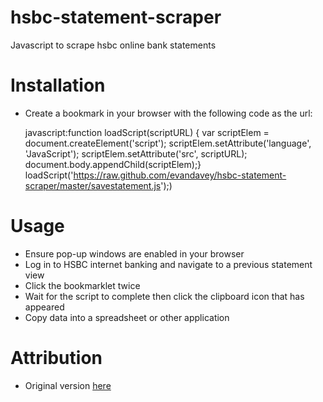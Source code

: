 hsbc-statement-scraper
======================

Javascript to scrape hsbc online bank statements

Installation
============

* Create a bookmark in your browser with the following code as the url:

    javascript:function loadScript(scriptURL) { var scriptElem = document.createElement('script'); scriptElem.setAttribute('language', 'JavaScript'); scriptElem.setAttribute('src', scriptURL); document.body.appendChild(scriptElem);} loadScript('https://raw.github.com/evandavey/hsbc-statement-scraper/master/savestatement.js');)

Usage
=====

* Ensure pop-up windows are enabled in your browser
* Log in to HSBC internet banking and navigate to a previous statement view
* Click the bookmarklet twice
* Wait for the script to complete then click the clipboard icon that has appeared
* Copy data into a spreadsheet or other application


Attribution
===========

* Original version [here](http://aralbalkan.com/3744)



